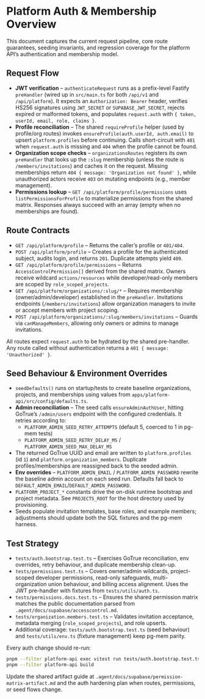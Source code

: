 # Platform Auth & Membership Overview

This document captures the current request pipeline, core route guarantees, seeding invariants, and regression coverage for the platform API’s authentication and membership model.

## Request Flow

- **JWT verification** – `authenticateRequest` runs as a prefix-level Fastify `preHandler` (wired up in `src/main.ts` for both `/api/v1` and `/api/platform`). It expects an `Authorization: Bearer` header, verifies HS256 signatures using `JWT_SECRET` or `SUPABASE_JWT_SECRET`, rejects expired or malformed tokens, and populates `request.auth` with `{ token, userId, email, role, claims }`.
- **Profile reconciliation** – The shared `requireProfile` helper (used by profile/org routes) invokes `ensureProfile(auth.userId, auth.email)` to upsert `platform.profiles` before continuing. Calls short-circuit with `401` when `request.auth` is missing and `404` when the profile cannot be found.
- **Organization scope checks** – `organizationsRoutes` registers its own `preHandler` that looks up the `:slug` membership (unless the route is `/members/invitations`) and caches it on the request. Missing memberships return `404 { message: 'Organization not found' }`, while unauthorized actors receive `403` on mutating endpoints (e.g., member management).
- **Permissions lookup** – `GET /api/platform/profile/permissions` uses `listPermissionsForProfile` to materialize permissions from the shared matrix. Responses always succeed with an array (empty when no memberships are found).

## Route Contracts

- `GET /api/platform/profile` – Returns the caller’s profile or `401/404`.
- `POST /api/platform/profile` – Creates a profile for the authenticated subject, audits login, and returns `201`. Duplicate attempts yield `409`.
- `GET /api/platform/profile/permissions` – Returns `AccessControlPermission[]` derived from the shared matrix. Owners receive wildcard `actions/resources` while developer/read-only members are scoped by `role_scoped_projects`.
- `GET /api/platform/organizations/:slug/*` – Requires membership (owner/admin/developer) established in the `preHandler`. Invitations endpoints (`/members/invitations`) allow organization managers to invite or accept members with project scoping.
- `POST /api/platform/organizations/:slug/members/invitations` – Guards via `canManageMembers`, allowing only owners or admins to manage invitations.

All routes expect `request.auth` to be hydrated by the shared pre-handler. Any route called without authentication returns a `401 { message: 'Unauthorized' }`.

## Seed Behaviour & Environment Overrides

- `seedDefaults()` runs on startup/tests to create baseline organizations, projects, and memberships using values from `apps/platform-api/src/config/defaults.ts`.
- **Admin reconciliation** – The seed calls `ensureAdminAuthUser`, hitting GoTrue’s `/admin/users` endpoint with the configured credentials. It retries according to:
  - `PLATFORM_ADMIN_SEED_RETRY_ATTEMPTS` (default 5, coerced to 1 in pg-mem tests)
  - `PLATFORM_ADMIN_SEED_RETRY_DELAY_MS` / `PLATFORM_ADMIN_SEED_MAX_DELAY_MS`
- The returned GoTrue UUID and email are written to `platform.profiles` (id `1`) and `platform.organization_members`. Duplicate profiles/memberships are reassigned back to the seeded admin.
- **Env overrides** – `PLATFORM_ADMIN_EMAIL` / `PLATFORM_ADMIN_PASSWORD` rewrite the baseline admin account on each seed run. Defaults fall back to `DEFAULT_ADMIN_EMAIL`/`DEFAULT_ADMIN_PASSWORD`.
- `PLATFORM_PROJECT_*` constants drive the on-disk runtime bootstrap and project metadata. See `PROJECTS_ROOT` for the host directory used by provisioning.
- Seeds populate invitation templates, base roles, and example members; adjustments should update both the SQL fixtures and the pg-mem harness.

## Test Strategy

- `tests/auth.bootstrap.test.ts` – Exercises GoTrue reconciliation, env overrides, retry behaviour, and duplicate membership clean-up.
- `tests/permissions.test.ts` – Covers owner/admin wildcards, project-scoped developer permissions, read-only safeguards, multi-organization union behaviour, and billing access alignment. Uses the JWT pre-handler with fixtures from `tests/utils/auth.ts`.
- `tests/permissions.docs.test.ts` – Ensures the shared permission matrix matches the public documentation parsed from `.agent/docs/supabase/accesscontrol.md`.
- `tests/organization.members.test.ts` – Validates invitation acceptance, metadata merging (`role_scoped_projects`), and role upserts.
- Additional coverage: `tests/auth.bootstrap.test.ts` (seed behaviour) and `tests/utils/env.ts` (fixture management) keep pg-mem parity.

Every auth change should re-run:

```bash
pnpm --filter platform-api exec vitest run tests/auth.bootstrap.test.ts tests/organization.members.test.ts tests/permissions.test.ts tests/permissions.docs.test.ts
pnpm --filter platform-api build
```

Update the shared artifact guide at `.agent/docs/supabase/permission-matrix-artifact.md` and the auth hardening plan when routes, permissions, or seed flows change.
